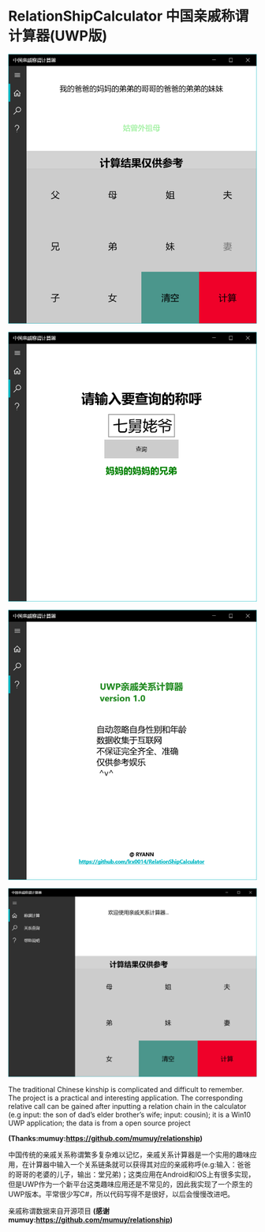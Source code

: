 # RelationShipCalculator 中国亲戚称谓计算器(UWP版)


![](https://github.com/lrx0014/RelationShipCalculator/blob/master/Screenshots/Desktop1.PNG)


![](https://github.com/lrx0014/RelationShipCalculator/blob/master/Screenshots/Desktop2.PNG)


![](https://github.com/lrx0014/RelationShipCalculator/blob/master/Screenshots/Desktop3.PNG)


![](https://github.com/lrx0014/RelationShipCalculator/blob/master/Screenshots/Desktop4.PNG)


The traditional Chinese kinship is complicated and difficult to remember. The project is a practical and interesting application. The corresponding relative call can be gained after inputting a relation chain in the calculator (e.g input: the son of dad’s elder brother’s wife; input: cousin); it is a Win10 UWP application; the data is from a open source project 

**(Thanks:mumuy:https://github.com/mumuy/relationship)**

中国传统的亲戚关系称谓繁多复杂难以记忆，亲戚关系计算器是一个实用的趣味应用，在计算器中输入一个关系链条就可以获得其对应的亲戚称呼(e.g:输入：爸爸的哥哥的老婆的儿子，输出：堂兄弟)；这类应用在Android和IOS上有很多实现，但是UWP作为一个新平台这类趣味应用还是不常见的，因此我实现了一个原生的UWP版本。平常很少写C#，所以代码写得不是很好，以后会慢慢改进吧。

亲戚称谓数据来自开源项目 **(感谢mumuy:https://github.com/mumuy/relationship)**
